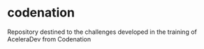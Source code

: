 # codenation
Repository destined to the challenges developed in the training of AceleraDev from Codenation
